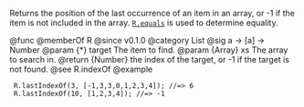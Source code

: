 Returns the position of the last occurrence of an item in an array, or -1 if
the item is not included in the array. [`R.equals`](#equals) is used to
determine equality.

@func
@memberOf R
@since v0.1.0
@category List
@sig a -> [a] -> Number
@param {*} target The item to find.
@param {Array} xs The array to search in.
@return {Number} the index of the target, or -1 if the target is not found.
@see R.indexOf
@example

     R.lastIndexOf(3, [-1,3,3,0,1,2,3,4]); //=> 6
     R.lastIndexOf(10, [1,2,3,4]); //=> -1
